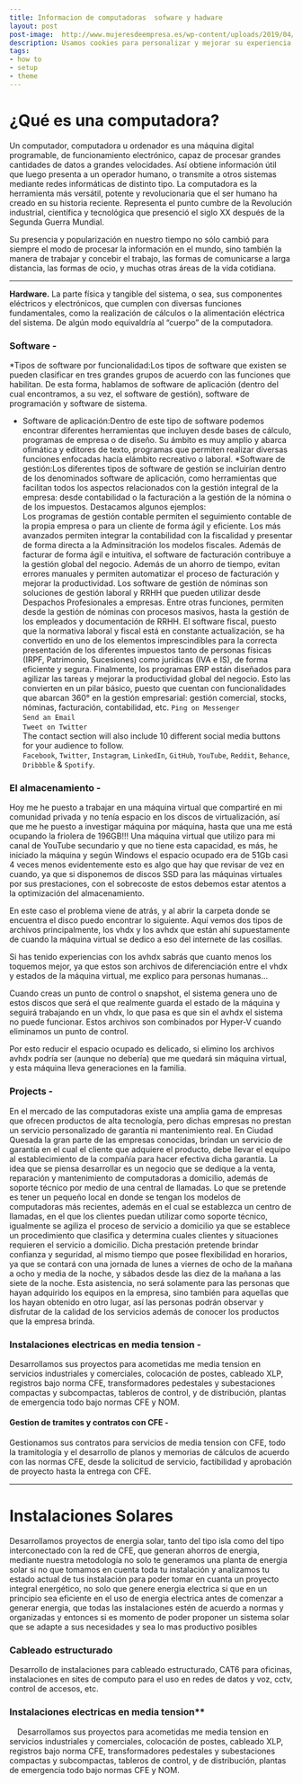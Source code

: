 ```yaml
---
title: Informacion de computadoras  sofware y hadware
layout: post
post-image:  http://www.mujeresdeempresa.es/wp-content/uploads/2019/04/soporte-tecnico-con-inteligencia-artificial.jpg
description: Usamos cookies para personalizar y mejorar su experiencia en nuestro sitio, como se describe en la herramienta de consentimiento de cookies. Puede aceptar todas las cookies de nuestro sitio si hace clic en "Aceptar todo" o rechazar las cookies no esenciales si hace clic en "Rechazar todo"
tags:
- how to
- setup
- theme
---
```


# ¿Qué es una computadora?
Un computador, computadora u ordenador es una máquina digital programable, de funcionamiento electrónico, capaz de procesar grandes cantidades de datos a grandes velocidades. Así obtiene información útil que luego presenta a un operador humano, o transmite a otros sistemas mediante redes informáticas de distinto tipo.
La computadora es la herramienta más versátil, potente y revolucionaria que el ser humano ha creado en su historia reciente. Representa el punto cumbre de la Revolución industrial, científica y tecnológica que presenció el siglo XX después de la Segunda Guerra Mundial.

Su presencia y popularización en nuestro tiempo no sólo cambió para siempre el modo de procesar la información en el mundo, sino también la manera de trabajar y concebir el trabajo, las formas de comunicarse a larga distancia, las formas de ocio, y muchas otras áreas de la vida cotidiana.


---

**Hardware.** La parte física y tangible del sistema, o sea, sus componentes eléctricos y electrónicos, que cumplen con diversas funciones fundamentales, como la realización de cálculos o la alimentación eléctrica del sistema. De algún modo equivaldría al “cuerpo” de la computadora.


###  Software  -
*Tipos de software por funcionalidad:Los tipos de software que existen se pueden clasificar en tres grandes grupos de acuerdo con las funciones que habilitan. De esta forma, hablamos de software de aplicación (dentro del cual encontramos, a su vez, el software de gestión), software de programación y software de sistema.
* Software de aplicación:Dentro de este tipo de software podemos encontrar diferentes herramientas que incluyen desde bases de cálculo, programas de empresa o de diseño. Su ámbito es muy amplio y abarca ofimática y editores de texto, programas que permiten realizar diversas funciones enfocadas hacía elámbito recreativo o laboral.
*Software de gestión:Los diferentes tipos de software de gestión se incluirían dentro de los denominados software de aplicación, como herramientas que facilitan todos los aspectos relacionados con la gestión integral de la empresa: desde contabilidad o la facturación a la gestión de la nómina o de los impuestos. Destacamos algunos ejemplos:  
Los programas de gestión contable permiten el seguimiento contable de la propia empresa o para un cliente de forma ágil y eficiente. Los más avanzados permiten integrar la contabilidad con la fiscalidad y presentar de forma directa a la Adminsitración los modelos fiscales. 
Además de facturar de forma ágil e intuitiva, el software de facturación contribuye a la gestión global del negocio. Además de un ahorro de tiempo, evitan errores manuales y permiten automatizar el proceso de facturación y mejorar la productividad.
Los software de gestión de nóminas son soluciones de gestión laboral y RRHH que pueden utilizar desde Despachos Profesionales a empresas. Entre otras funciones, permiten desde la gestión de nóminas con procesos masivos, hasta la gestión de los empleados y documentación de RRHH. 
El software fiscal, puesto que la normativa laboral y fiscal está en constante actualización, se ha convertido en uno de los elementos imprescindibles para la correcta presentación de los diferentes impuestos tanto de personas físicas (IRPF, Patrimonio, Sucesiones) como jurídicas (IVA e IS), de forma eficiente y segura.
Finalmente, los programas ERP están diseñados para agilizar las tareas y mejorar la productividad global del negocio. Esto las convierten en un pilar básico, puesto que cuentan con funcionalidades que abarcan 360° en la gestión empresarial: gestión comercial, stocks, nóminas, facturación, contabilidad, etc. 
`Ping on Messenger`<br>
`Send an Email`<br>
`Tweet on Twitter`<br>
The contact section will also include 10 different social media buttons for your audience to follow.<br>
`Facebook`, `Twitter`, `Instagram`, `LinkedIn`, `GitHub`, `YouTube`, `Reddit`, `Behance`, `Dribbble` & `Spotify`.

### El almacenamiento -
Hoy me he puesto a trabajar en una máquina virtual que compartiré en mi comunidad privada y no tenía espacio en los discos de virtualización, así que me he puesto a investigar máquina por máquina, hasta que una me está ocupando la friolera de 196GB!!! Una máquina virtual que utilizo para mi canal de YouTube secundario y que no tiene esta capacidad, es más, he iniciado la máquina y según Windows el espacio ocupado era de 51Gb casi 4 veces menos evidentemente esto es algo que hay que revisar de vez en cuando, ya que si disponemos de discos SSD para las máquinas virtuales por sus prestaciones, con el sobrecoste de estos debemos estar atentos a la optimización del almacenamiento.

En este caso el problema viene de atrás, y al abrir la carpeta donde se encuentra el disco puedo encontrar lo siguiente.
Aquí vemos dos tipos de archivos principalmente, los vhdx y los avhdx que están ahí supuestamente de cuando la máquina virtual se dedico a eso del internete de las cosillas.

Si has tenido experiencias con los avhdx sabrás que cuanto menos los toquemos mejor, ya que estos son archivos de diferenciación entre el vhdx y estados de la máquina virtual, me explico para personas humanas…

Cuando creas un punto de control o snapshot, el sistema genera uno de estos discos que será el que realmente guarda el estado de la máquina y seguirá trabajando en un vhdx, lo que pasa es que sin el avhdx el sistema no puede funcionar. Estos archivos son combinados por Hyper-V cuando eliminamos un punto de control.

Por esto reducir el espacio ocupado es delicado, si elimino los archivos avhdx podría ser (aunque no debería) que me quedará sin máquina virtual, y esta máquina lleva generaciones en la familia.
### Projects -
En el mercado de las computadoras existe una amplia gama de empresas que ofrecen
productos de alta tecnología, pero dichas empresas no prestan un servicio personalizado
de garantía ni mantenimiento real. En Ciudad Quesada la gran parte de las empresas
conocidas, brindan un servicio de garantía en el cual el cliente que adquiere el producto,
debe llevar el equipo al establecimiento de la compañía para hacer efectiva dicha
garantía.
La idea que se piensa desarrollar es un negocio que se dedique a la venta, reparación y
mantenimiento de computadoras a domicilio, además de soporte técnico por medio de
una central de llamadas.
Lo que se pretende es tener un pequeño local en donde se tengan los modelos de
computadoras más recientes, además en el cual se establezca un centro de llamadas, en
el que los clientes puedan utilizar como soporte técnico, igualmente se agiliza el proceso
de servicio a domicilio ya que se establece un procedimiento que clasifica y determina
cuales clientes y situaciones requieren el servicio a domicilio.
Dicha prestación pretende brindar confianza y seguridad, al mismo tiempo que posee
flexibilidad en horarios, ya que se contará con una jornada de lunes a viernes de ocho de
la mañana a ocho y media de la noche, y sábados desde las diez de la mañana a las siete
de la noche.
Esta asistencia, no será solamente para las personas que hayan adquirido los equipos en
la empresa, sino también para aquellas que los hayan obtenido en otro lugar, así las
personas podrán observar y disfrutar de la calidad de los servicios además de conocer
los productos que la empresa brinda.


### Instalaciones electricas en media tension -
Desarrollamos sus proyectos para acometidas me media tension en servicios industriales y comerciales, colocación de postes, cableado XLP, registros bajo norma CFE, transformadores pedestales y subestaciones compactas y subcompactas, tableros de control, y de distribución, plantas de emergencia todo bajo normas CFE y NOM.
#### Gestion de tramites y contratos con CFE -

Gestionamos sus contratos para servicios de media tension con CFE, todo la tramitología y el desarrollo de planos y memorias de cálculos de acuerdo con las normas CFE, desde la solicitud de servicio, factibilidad y aprobación de proyecto hasta la entrega con CFE.


---

# Instalaciones Solares
Desarrollamos proyectos de energia solar, tanto del tipo isla como del tipo interconectado con la red de CFE, que generan ahorros de energia, mediante nuestra metodología no solo te generamos una planta de energia solar si no que tomamos en cuenta toda tu instalación y analizamos tu estado actual de tus instalación para poder tomar en cuanta un proyecto integral energético, no solo que genere energia electrica si que en un principio sea eficiente en el uso de energia electrica antes de comenzar a generar energia, que todas las instalaciones estén de acuerdo a normas y organizadas y entonces si es momento de poder proponer un sistema solar que se adapte a sus necesidades y sea lo mas productivo posibles

### Cableado estructurado
Desarrollo de instalaciones para cableado estructurado, CAT6 para oficinas, instalaciones en sites de computo para el uso en redes de datos y voz, cctv, control de accesos, etc. 

### Instalaciones electricas en media tension**
 Desarrollamos sus proyectos para acometidas me media tension en servicios industriales y comerciales, colocación de postes, cableado XLP, registros bajo norma CFE, transformadores pedestales y subestaciones compactas y subcompactas, tableros de control, y de distribución, plantas de emergencia todo bajo normas CFE y NOM. 
